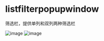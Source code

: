 # listfilterpopupwindow
筛选栏，提供单列和双列两种筛选栏

![image](https://raw.githubusercontent.com/gitlipeng/listfilterpopupwindow/master/screenshots/pic1.png)
![image](https://raw.githubusercontent.com/gitlipeng/listfilterpopupwindow/master/screenshots/pic2.png)
